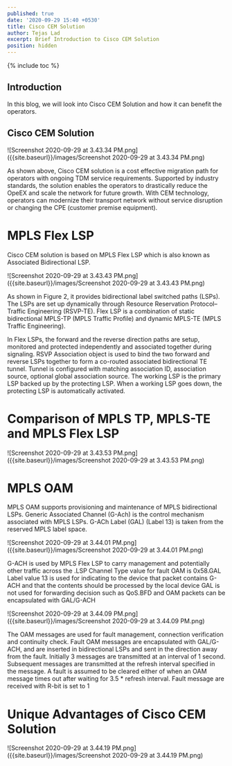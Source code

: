 ```yaml
---
published: true
date: '2020-09-29 15:40 +0530'
title: Cisco CEM Solution
author: Tejas Lad
excerpt: Brief Introduction to Cisco CEM Solution
position: hidden
---
```

{% include toc %}

## Introduction

In this blog, we will look into Cisco CEM Solution and how it can benefit the operators.

## Cisco CEM Solution

![Screenshot 2020-09-29 at 3.43.34 PM.png]({{site.baseurl}}/images/Screenshot 2020-09-29 at 3.43.34 PM.png)


As shown above, Cisco CEM solution is a cost effective migration path for operators with ongoing TDM service requirements. Supported by industry standards, the solution enables the operators to drastically reduce the OpeEX and scale the network for future growth. With CEM technology, operators can modernize their transport network without service disruption or changing the CPE (customer premise equipment).

# MPLS Flex LSP

Cisco CEM solution is based on MPLS Flex LSP which is also known as Associated Bidirectional LSP.

![Screenshot 2020-09-29 at 3.43.43 PM.png]({{site.baseurl}}/images/Screenshot 2020-09-29 at 3.43.43 PM.png)

As shown in Figure 2, it provides bidirectional label switched paths (LSPs). The LSPs are set up dynamically through Resource Reservation Protocol–Traffic Engineering (RSVP-TE). Flex LSP is a combination of static bidirectional MPLS-TP (MPLS Traffic Profile) and dynamic MPLS-TE (MPLS Traffic Engineering).

In Flex LSPs, the forward and the reverse direction paths are setup, monitored and protected independently and associated together during signaling. RSVP Association object is used to bind the two forward and reverse LSPs together to form a co-routed associated bidirectional TE tunnel.
Tunnel is configured with matching association ID, association source, optional global association source. The working LSP is the primary LSP backed up by the protecting LSP. When a working LSP goes down, the protecting LSP is automatically activated. 

# Comparison of MPLS TP, MPLS-TE and MPLS Flex LSP

![Screenshot 2020-09-29 at 3.43.53 PM.png]({{site.baseurl}}/images/Screenshot 2020-09-29 at 3.43.53 PM.png)

# MPLS OAM

MPLS OAM supports provisioning and maintenance of MPLS bidirectional LSPs. Generic Associated Channel (G-Ach) is the control mechanism associated with MPLS LSPs. G-ACh Label (GAL) (Label 13) is taken from the reserved MPLS label space.

![Screenshot 2020-09-29 at 3.44.01 PM.png]({{site.baseurl}}/images/Screenshot 2020-09-29 at 3.44.01 PM.png)

G-ACH is used by MPLS Flex LSP to carry management and potentially other traffic across the .LSP
Channel Type value for fault OAM is 0x58.GAL Label value 13 is used for indicating to the device that packet contains G-ACH and that the contents should be processed by the local device
GAL is not used for forwarding decision such as QoS.BFD and OAM packets can be encapsulated with GAL/G-ACH

![Screenshot 2020-09-29 at 3.44.09 PM.png]({{site.baseurl}}/images/Screenshot 2020-09-29 at 3.44.09 PM.png)

The OAM messages are used for fault management, connection verification and continuity check.
Fault OAM messages are encapsulated with GAL/G-ACH, and are inserted in bidirectional LSPs and sent in the direction away from the fault. Initially 3 messages are transmitted at an interval of 1 second. Subsequent messages are transmitted at the refresh interval specified in the message. A fault is assumed to be cleared either of when an OAM message times out after waiting for 3.5 * refresh interval. Fault message are received with R-bit is set to 1

# Unique Advantages of Cisco CEM Solution

![Screenshot 2020-09-29 at 3.44.19 PM.png]({{site.baseurl}}/images/Screenshot 2020-09-29 at 3.44.19 PM.png)

